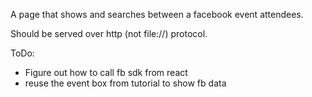 A page that shows and searches between a facebook event attendees.

Should be served over http (not file://) protocol.

ToDo:
- Figure out how to call fb sdk from react
- reuse the event box from tutorial to show fb data

